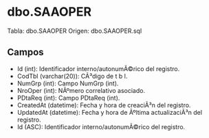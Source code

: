 ﻿# dbo.SAAOPER

Tabla: dbo.SAAOPER
Origen: dbo.SAAOPER.sql

## Campos

- Id (int): Identificador interno/autonumÃ©rico del registro.
- CodTbl (varchar(20)): CÃ³digo de t b l.
- NumGrp (int): Campo NumGrp (int).
- NroOper (int): NÃºmero correlativo asociado.
- PDtaReq (int): Campo PDtaReq (int).
- CreatedAt (datetime): Fecha y hora de creaciÃ³n del registro.
- UpdatedAt (datetime): Fecha y hora de Ãºltima actualizaciÃ³n del registro.
- Id (ASC): Identificador interno/autonumÃ©rico del registro.

